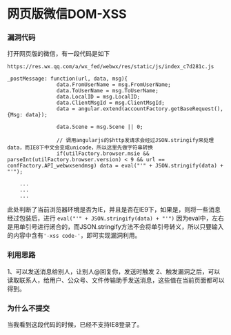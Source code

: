# 网页版微信DOM-XSS
### 漏洞代码
打开网页版的微信，有一段代码是如下
```
https://res.wx.qq.com/a/wx_fed/webwx/res/static/js/index_c7d281c.js
```

```
_postMessage: function(url, data, msg){
	            data.FromUserName = msg.FromUserName;
	            data.ToUserName = msg.ToUserName;
	            data.LocalID = msg.LocalID;
	            data.ClientMsgId = msg.ClientMsgId;
	            data = angular.extend(accountFactory.getBaseRequest(), {Msg: data});
	
	            data.Scene = msg.Scene || 0;
	
	            // 调用angularjs的$http发请求会经过JSON.stringify来处理data，而IE8下中文会变成unicode，所以这里先做字符串转换
	            if(utilFactory.browser.msie && parseInt(utilFactory.browser.version) < 9 && url == confFactory.API_webwxsendmsg) data = eval("'" + JSON.stringify(data) + "'");
	
    ...
    ...
    ...
```
此处判断了当前浏览器环境是否为IE，并且是否在IE9下，如果是，则将一些消息经过包装后，进行
`eval("'" + JSON.stringify(data) + "'")`
因为eval中，左右是用单引号进行闭合的，而JSON.stringify方法不会将单引号转义，所以只要输入的内容中含有`'-xss code-'`，即可实现漏洞利用。
### 利用思路
1、可以发送消息给别人，让别人@回复你，发送时触发
2、触发漏洞之后，可以读取联系人，给用户、公众号、文件传输助手发送消息，这些值在当前页面都可以得到。

### 为什么不提交
当我看到这段代码的时候，已经不支持IE8登录了。
